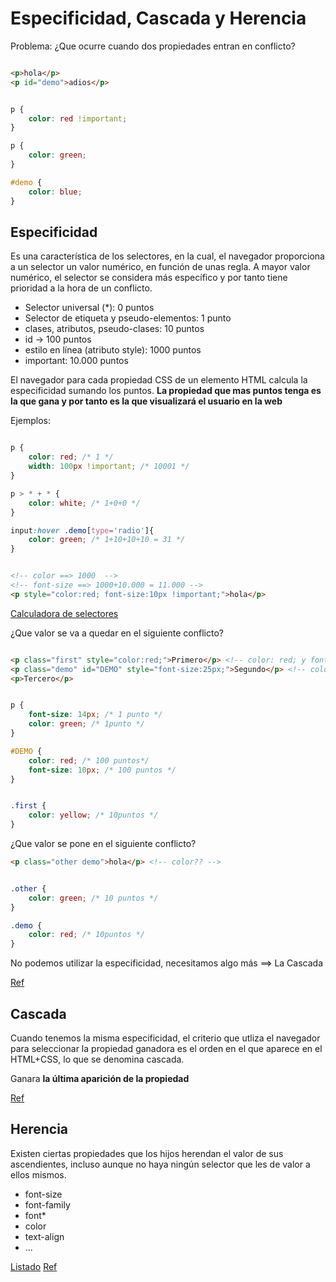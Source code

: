# Especificidad, Cascada y Herencia

Problema: ¿Que ocurre cuando dos propiedades entran en conflicto?

```html

<p>hola</p>
<p id="demo">adios</p>

```

```css

p {
    color: red !important;
}

p {
    color: green;
}

#demo {
    color: blue;
}

```

## Especificidad

Es una característica de los selectores, en la cual, el navegador proporciona a un selector un valor numérico, en función de unas regla.
A mayor valor numérico, el selector se considera más específico y por tanto tiene prioridad a la hora de un conflicto.

- Selector universal (*): 0 puntos
- Selector de etiqueta y pseudo-elementos: 1 punto
- clases, atributos, pseudo-clases: 10 puntos
- id -> 100 puntos
- estilo en línea (atributo style): 1000 puntos
- important: 10.000 puntos

El navegador para cada propiedad CSS de un elemento HTML calcula la especificidad sumando los puntos. **La propiedad que mas puntos tenga es la que gana y por tanto es la que visualizará el usuario en la web**

Ejemplos:

```css

p {
    color: red; /* 1 */
    width: 100px !important; /* 10001 */
}

p > * + * {
    color: white; /* 1+0+0 */
}

input:hover .demo[type='radio']{
    color: green; /* 1+10+10+10 = 31 */
}

```

```html

<!-- color ==> 1000  -->
<!-- font-size ==> 1000+10.000 = 11.000 --> 
<p style="color:red; font-size:10px !important;">hola</p>

```

[Calculadora de selectores](https://polypane.app/css-specificity-calculator/)

¿Que valor se va a quedar en el siguiente conflicto?

```html

<p class="first" style="color:red;">Primero</p> <!-- color: red; y font-size:14px;  -->
<p class="demo" id="DEMO" style="font-size:25px;">Segundo</p> <!-- color: red; font-size:25px; -->
<p>Tercero</p>

```

```css

p {
    font-size: 14px; /* 1 punto */
    color: green; /* 1punto */
}

#DEMO {
    color: red; /* 100 puntos*/
    font-size: 10px; /* 100 puntos */
}


.first {
    color: yellow; /* 10puntos */
}

```

¿Que valor se pone en el siguiente conflicto?

```html
<p class="other demo">hola</p> <!-- color?? -->
```

```css

.other {
    color: green; /* 10 puntos */
}

.demo {
    color: red; /* 10puntos */
}


```

No podemos utilizar la especificidad, necesitamos algo más ==> La Cascada

[Ref](https://web.dev/learn/css/specificity/)

## Cascada

Cuando tenemos la misma especificidad, el criterio que utliza el navegador para seleccionar la propiedad ganadora es el orden en el que aparece en el HTML+CSS, lo que se denomina cascada.

Ganara **la última aparición de la propiedad**

[Ref](https://web.dev/learn/css/the-cascade/)

## Herencia

Existen ciertas propiedades que los hijos herendan el valor de sus ascendientes, incluso aunque no haya ningún selector que les de valor a ellos mismos.

- font-size
- font-family
- font*
- color
- text-align
- ...

[Listado](https://gist.github.com/dcneiner/1137601)
[Ref](https://web.dev/learn/css/inheritance/)
